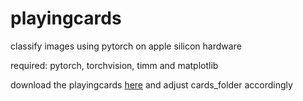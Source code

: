 # playingcards

classify images using pytorch on apple silicon hardware

required: pytorch, torchvision, timm and matplotlib

download the playingcards [here](https://github.com/xeaydin/Card-Image-Classification/tree/master/Dataset) and adjust cards_folder accordingly
